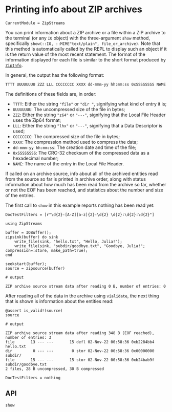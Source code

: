 # Printing info about ZIP archives

```@meta
CurrentModule = ZipStreams
```

You can print information about a ZIP archive or a file within a ZIP archive to the terminal
(or any `IO` object) with the three-argument `show` method, specifically
`show(::IO, ::MIME"text/plain", file_or_archive)`. Note that this method is automatically called
by the REPL to display such an object if it is the return value of the most recent statement. The
format of the information displayed for each file is similar to the short format produced by
[`ZipInfo`](https://linux.die.net/man/1/zipinfo).

In general, the output has the following format:

```
TTTT UUUUUUUU ZZZ LLL CCCCCCCC XXXX dd-mmm-yy hh:mm:ss 0xSSSSSSSS NAME
```

The definitions of these fields are, in order:
- `TTTT`: Either the string `"file"` or `"dir "`, signifying what kind of entry it is;
- `UUUUUUUU`: The uncompressed size of the file in bytes;
- `ZZZ`: Either the string `"z64"` or `"---"`, signifying that the Local File Header uses the Zip64 format;
- `LLL`: Either the string `"lhx"` or `"---"`, signifying that a Data Descriptor is used;
- `CCCCCCCC`: The compressed size of the file in bytes;
- `XXXX`: The compression method used to compress the data;
- `dd-mmm-yy hh:mm:ss`: The creation date and time of the file;
- `0xSSSSSSSS`: The CRC-32 checksum of the compressed data as a hexadecimal number;
- `NAME`: The name of the entry in the Local File Header.

If called on an archive source, info about all of the archived entities read from the source
so far is printed in archive order, along with status information about how much has been
read from the archive so far, whether or not the EOF has been reached, and statistics about
the number and size of the entries.

The first call to `show` in this example reports nothing has been read yet:

```@meta
DocTestFilters = [r"\d{2}-[A-Z][a-z]{2}-\d{2} \d{2}:\d{2}:\d{2}"]
```

```jldoctest info1
using ZipStreams

buffer = IOBuffer();
zipsink(buffer) do sink
    write_file(sink, "hello.txt", "Hello, Julia!");
    write_file(sink, "subdir/goodbye.txt", "Goodbye, Julia!"; compression=:store, make_path=true);
end

seekstart(buffer);
source = zipsource(buffer)

# output

ZIP archive source stream data after reading 0 B, number of entries: 0
```

After reading all of the data in the archive using `vialidate`, the next thing that is shown is
information about the entities read:

```jldoctest info1
@assert is_valid!(source)
source

# output

ZIP archive source stream data after reading 348 B (EOF reached), number of entries: 3
file       13 --- ---       15 defl 02-Nov-22 00:58:36 0xb2284bb4 hello.txt
dir         0 --- ---        0 stor 02-Nov-22 00:58:36 0x00000000 subdir/
file       15 --- ---       15 stor 02-Nov-22 00:58:36 0xb24bab9f subdir/goodbye.txt
2 files, 28 B uncompressed, 30 B compressed
```

```@meta
DocTestFilters = nothing
```

## API
```@docs
show
```